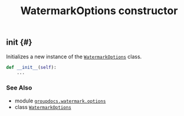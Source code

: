 ﻿---
title: WatermarkOptions constructor
second_title: GroupDocs.Watermark for Python via .NET API References
description: 
type: docs
url: /python-net/groupdocs.watermark.options/watermarkoptions/__init__/
is_root: false
weight: 10
---

## __init__ {#}

Initializes a new instance of the [`WatermarkOptions`](/watermark/python-net/groupdocs.watermark.options/watermarkoptions) class.



```python
def __init__(self):
    ...
```





### See Also
* module [`groupdocs.watermark.options`](../../)
* class [`WatermarkOptions`](/watermark/python-net/groupdocs.watermark.options/watermarkoptions)
